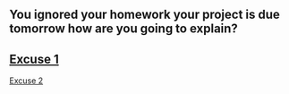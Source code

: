 You ignored your homework your project is due tomorrow how are you going to explain?
---
[Excuse 1](excuse1.md)
---
[Excuse 2](excuse2.md)
